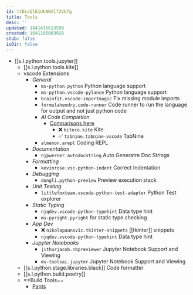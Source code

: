```yaml
---
id: ttELoQlE1UbNNXlf2Vbfg
title: Tools
desc: ''
updated: 1641416613589
created: 1641105063928
stub: false
isDir: false
---
```


- [[s.l.python.tools.jupyter]]
  - [[s.l.python.tools.kite]]
  - vscode Extensions
    - _General_
      - `ms-python.python` Python language support
      - `ms-python.vscode-pylance` Python language support
      - `brainfit.vscode-importmagic` Fix missing module imports
      - `formulahendry.code-runner` Code runner to run the language for output and not just python code
      - _AI Code Completion_
        - [Comparisons here](https://medium.com/swlh/kite-vs-tabnine-which-ai-code-autocomplete-should-you-choose-eb6eba85c3a6)
          - ❌️ `kiteco.kite` Kite
          - ✅️ `tabnine.tabnine-vscode` TabNine
      - `almenon.arepl` Coding REPL
    - _Documentation_
      - `njpwerner.autodocstring` Auto Generatre Doc Strings
    - _Formatting_
      - `kevinrose.vsc-python-indent` Correct Indentation
    - _Debugging_
      - `dongli.python-preview` Preview execution stack
    - _Unit Testing_
      - `littlefoxteam.vscode-python-test-adapter` Python Test explorer
    - _Static Typing_
      - `njqdev.vscode-python-typehint` Data type hint
      - `ms-pyright.pyright` for static type checking
    - _App Dev_
      - ❌️ `nikolapaunovic.tkinter-snippets` [[tkinter]] snippets
      - `njqdev.vscode-python-typehint` Data type hint
    - _Jupyter Notebooks_
      - `jithurjacob.nbpreviewer` Jupyter Notebook Support and Viewing
      - `ms-toolsai.jupyter` Jupyter Notebook Support and Viewing
  - [[s.l.python.stage.libraries.black]] Code formatter
  - [[s.l.python.build.poetry]]
  - ==Build Tools==
    - [Pants](https://www.pantsbuild.org/docs)

